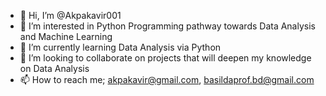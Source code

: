 - 👋 Hi, I’m @Akpakavir001
- 👀 I’m interested in Python Programming pathway towards Data Analysis and Machine Learning
- 🌱 I’m currently learning Data Analysis via Python
- 💞️ I’m looking to collaborate on projects that will deepen my knowledge on Data Analysis
- 📫 How to reach me; akpakavir@gmail.com, basildaprof.bd@gmail.com

<!---
Akpakavir001/Akpakavir001 is a ✨ special ✨ repository because its `README.md` (this file) appears on your GitHub profile.
You can click the Preview link to take a look at your changes.
--->
